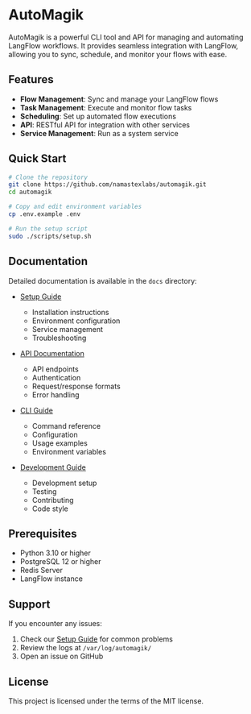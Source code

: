 # AutoMagik

AutoMagik is a powerful CLI tool and API for managing and automating LangFlow workflows. It provides seamless integration with LangFlow, allowing you to sync, schedule, and monitor your flows with ease.

## Features

- **Flow Management**: Sync and manage your LangFlow flows
- **Task Management**: Execute and monitor flow tasks
- **Scheduling**: Set up automated flow executions
- **API**: RESTful API for integration with other services
- **Service Management**: Run as a system service

## Quick Start

```bash
# Clone the repository
git clone https://github.com/namastexlabs/automagik.git
cd automagik

# Copy and edit environment variables
cp .env.example .env

# Run the setup script
sudo ./scripts/setup.sh
```

## Documentation

Detailed documentation is available in the `docs` directory:

- [Setup Guide](docs/SETUP.md)
  - Installation instructions
  - Environment configuration
  - Service management
  - Troubleshooting

- [API Documentation](docs/API.md)
  - API endpoints
  - Authentication
  - Request/response formats
  - Error handling

- [CLI Guide](docs/CLI.md)
  - Command reference
  - Configuration
  - Usage examples
  - Environment variables

- [Development Guide](docs/DEVELOPMENT.md)
  - Development setup
  - Testing
  - Contributing
  - Code style

## Prerequisites

- Python 3.10 or higher
- PostgreSQL 12 or higher
- Redis Server
- LangFlow instance

## Support

If you encounter any issues:

1. Check our [Setup Guide](docs/SETUP.md#troubleshooting) for common problems
2. Review the logs at `/var/log/automagik/`
3. Open an issue on GitHub

## License

This project is licensed under the terms of the MIT license.
